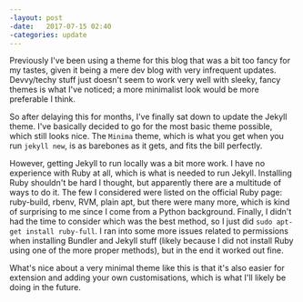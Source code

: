 ```yaml
---
-layout: post
-date:   2017-07-15 02:40
-categories: update
---
```


Previously I've been using a theme for this blog that was a bit too fancy
for my tastes, given it being a mere dev blog with very infrequent updates.
Devvy/techy stuff just doesn't seem to work very well with sleeky,
fancy themes is what I've noticed; a more minimalist look would be more
preferable I think.

So after delaying this for months, I've finally sat down to update the
Jekyll theme. I've basically decided to go for the most basic theme possible,
which still looks nice. The `Minima` theme, which is what you get when you
run `jekyll new`, is as barebones as it gets, and fits the bill perfectly.

However, getting Jekyll to run locally was a bit more work. I have no
experience with Ruby at all, which is what is needed to run Jekyll. Installing
Ruby shouldn't be hard I thought, but apparently there are a multitude of
ways to do it. The few I considered were listed on the official Ruby page:
ruby-build, rbenv, RVM, plain apt, but there were many more, which is kind
of surprising to me since I come from a Python background. Finally, I didn't
had the time to consider which was the best method, so I just did
`sudo apt-get install ruby-full`. I ran into some more issues related to
permissions when installing Bundler and Jekyll stuff (likely because I did
not install Ruby using one of the more proper methods), but in the end it
worked out fine.

What's nice about a very minimal theme like this is that it's also easier
for extension and adding your own customisations, which is what I'll likely
be doing in the future.

